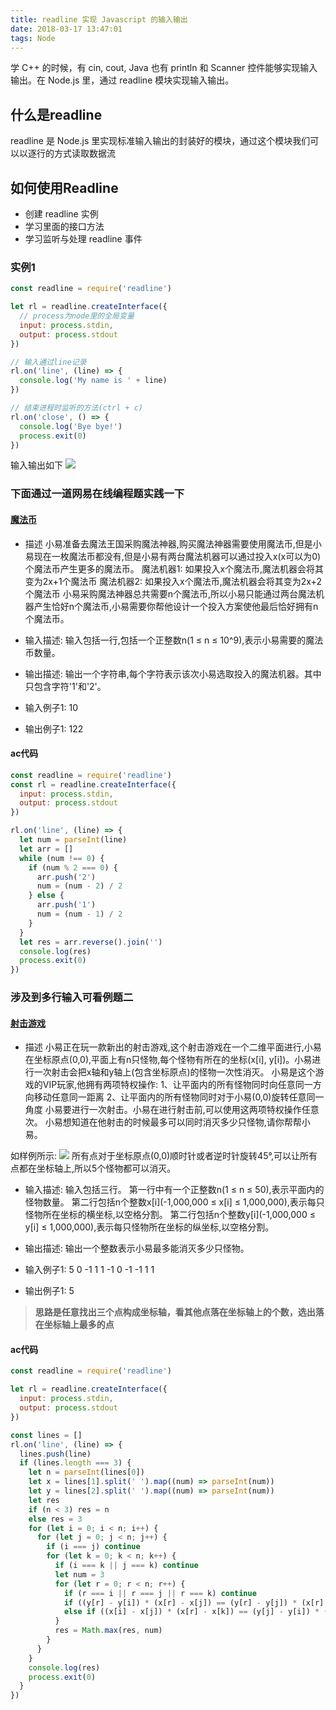 ```yaml
---
title: readline 实现 Javascript 的输入输出
date: 2018-03-17 13:47:01
tags: Node
---
```


学 C++ 的时候，有 cin, cout, Java 也有 println 和 Scanner 控件能够实现输入输出。在 Node.js 里，通过 readline 模块实现输入输出。

## 什么是readline
readline 是 Node.js 里实现标准输入输出的封装好的模块，通过这个模块我们可以以逐行的方式读取数据流

## 如何使用Readline
- 创建 readline 实例
- 学习里面的接口方法
- 学习监听与处理 readline 事件
<!--more-->

### 实例1
```javascript
const readline = require('readline')

let rl = readline.createInterface({
  // process为node里的全局变量
  input: process.stdin,
  output: process.stdout
})

// 输入通过line记录
rl.on('line', (line) => {
  console.log('My name is ' + line)
})

// 结束进程时监听的方法(ctrl + c)
rl.on('close', () => {
  console.log('Bye bye!')
  process.exit(0)
})
```
输入输出如下
![](https://i.loli.net/2018/11/19/5bf28a1534301.png)

### 下面通过一道网易在线编程题实践一下

#### [魔法币](https://www.nowcoder.com/test/question/32c71b52db52424c89a565e4134bfe4e?pid=6910869&tid=14179440)
- 描述
  小易准备去魔法王国采购魔法神器,购买魔法神器需要使用魔法币,但是小易现在一枚魔法币都没有,但是小易有两台魔法机器可以通过投入x(x可以为0)个魔法币产生更多的魔法币。
  魔法机器1: 如果投入x个魔法币,魔法机器会将其变为2x+1个魔法币
  魔法机器2: 如果投入x个魔法币,魔法机器会将其变为2x+2个魔法币
  小易采购魔法神器总共需要n个魔法币,所以小易只能通过两台魔法机器产生恰好n个魔法币,小易需要你帮他设计一个投入方案使他最后恰好拥有n个魔法币。

- 输入描述:
输入包括一行,包括一个正整数n(1 ≤ n ≤ 10^9),表示小易需要的魔法币数量。

- 输出描述:
输出一个字符串,每个字符表示该次小易选取投入的魔法机器。其中只包含字符'1'和'2'。

- 输入例子1:
10

- 输出例子1:
122

#### ac代码
```javascript
const readline = require('readline')
const rl = readline.createInterface({
  input: process.stdin,
  output: process.stdout
})

rl.on('line', (line) => {
  let num = parseInt(line)
  let arr = []
  while (num !== 0) {
    if (num % 2 === 0) {
      arr.push('2')
      num = (num - 2) / 2
    } else {
      arr.push('1')
      num = (num - 1) / 2
    }
  }
  let res = arr.reverse().join('')
  console.log(res)
  process.exit(0)
})

```

### 涉及到多行输入可看例题二

#### [射击游戏](https://www.nowcoder.com/question/next?pid=6910869&qid=126948&tid=14179440)
- 描述
小易正在玩一款新出的射击游戏,这个射击游戏在一个二维平面进行,小易在坐标原点(0,0),平面上有n只怪物,每个怪物有所在的坐标(x[i], y[i])。小易进行一次射击会把x轴和y轴上(包含坐标原点)的怪物一次性消灭。
小易是这个游戏的VIP玩家,他拥有两项特权操作:
1、让平面内的所有怪物同时向任意同一方向移动任意同一距离
2、让平面内的所有怪物同时对于小易(0,0)旋转任意同一角度
小易要进行一次射击。小易在进行射击前,可以使用这两项特权操作任意次。
小易想知道在他射击的时候最多可以同时消灭多少只怪物,请你帮帮小易。 

如样例所示: 
![](https://i.loli.net/2018/11/19/5bf28b130261c.png)
所有点对于坐标原点(0,0)顺时针或者逆时针旋转45°,可以让所有点都在坐标轴上,所以5个怪物都可以消灭。 

- 输入描述:
输入包括三行。
第一行中有一个正整数n(1 ≤ n ≤ 50),表示平面内的怪物数量。
第二行包括n个整数x[i](-1,000,000 ≤ x[i] ≤ 1,000,000),表示每只怪物所在坐标的横坐标,以空格分割。
第二行包括n个整数y[i](-1,000,000 ≤ y[i] ≤ 1,000,000),表示每只怪物所在坐标的纵坐标,以空格分割。

- 输出描述:
输出一个整数表示小易最多能消灭多少只怪物。

- 输入例子1:
5
0 -1 1 1 -1
0 -1 -1 1 1

- 输出例子1:
5

>**思路是任意找出三个点构成坐标轴，看其他点落在坐标轴上的个数，选出落在坐标轴上最多的点**

#### ac代码
```javascript
const readline = require('readline')

let rl = readline.createInterface({
  input: process.stdin,
  output: process.stdout
})

const lines = []
rl.on('line', (line) => {
  lines.push(line)
  if (lines.length === 3) {
    let n = parseInt(lines[0])
    let x = lines[1].split(' ').map((num) => parseInt(num))
    let y = lines[2].split(' ').map((num) => parseInt(num))
    let res
    if (n < 3) res = n
    else res = 3
    for (let i = 0; i < n; i++) {
      for (let j = 0; j < n; j++) {
        if (i === j) continue
        for (let k = 0; k < n; k++) {
          if (i === k || j === k) continue
          let num = 3
          for (let r = 0; r < n; r++) {
            if (r === i || r === j || r === k) continue
            if ((y[r] - y[i]) * (x[r] - x[j]) == (y[r] - y[j]) * (x[r] - x[i])) num++
            else if ((x[i] - x[j]) * (x[r] - x[k]) == (y[j] - y[i]) * (y[r] - y[k])) num++
          }
          res = Math.max(res, num)
        }
      }
    }
    console.log(res)
    process.exit(0)
  }
})
```